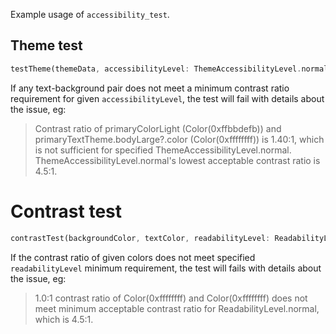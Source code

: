 Example usage of `accessibility_test`.

## Theme test

```dart
testTheme(themeData, accessibilityLevel: ThemeAccessibilityLevel.normal);
```

If any text-background pair does not meet a minimum contrast ratio requirement
for given `accessibilityLevel`, the test will fail with details about the issue, eg:

> Contrast ratio of primaryColorLight (Color(0xffbbdefb))
> and primaryTextTheme.bodyLarge?.color (Color(0xffffffff)) is 1.40:1,
> which is not sufficient for specified ThemeAccessibilityLevel.normal.
> ThemeAccessibilityLevel.normal's lowest acceptable contrast ratio is 4.5:1.

# Contrast test

```dart
contrastTest(backgroundColor, textColor, readabilityLevel: ReadabilityLevel.normal);
```

If the contrast ratio of given colors does not meet specified `readabilityLevel` minimum requirement, the test will fails with details about the issue, eg:

> 1.0:1 contrast ratio of Color(0xffffffff) and Color(0xffffffff)
> does not meet minimum acceptable contrast ratio
> for ReadabilityLevel.normal, which is 4.5:1.
